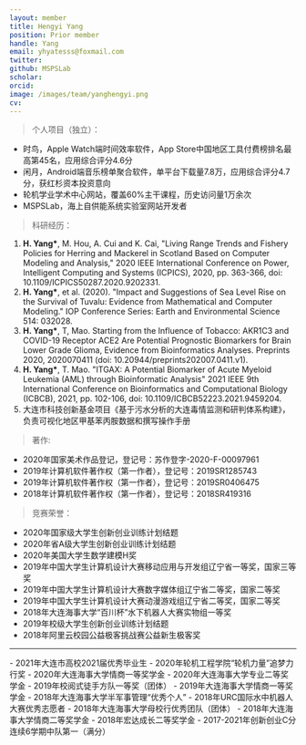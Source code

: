 ```yaml
---
layout: member
title: Hengyi Yang
position: Prior member
handle: Yang
email: yhyatesss@foxmail.com
twitter: 
github: MSPSLab
scholar:
orcid: 
image: /images/team/yanghengyi.png
cv: 
---
```


> 个人项目（独立）：

- 时鸟，Apple Watch端时间效率软件，App Store中国地区工具付费榜排名最高第45名，应用综合评分4.6分
- 闲月，Android端音乐榜单聚合软件，单平台下载量7.8万，应用综合评分4.7分，获红杉资本投资意向
- 轮机学业学术中心网站，覆盖60%主干课程，历史访问量1万余次
- MSPSLab，海上自供能系统实验室网站开发者

> 科研经历：

1. **H. Yang\***, M. Hou, A. Cui and K. Cai, "Living Range Trends and Fishery Policies for Herring and Mackerel in Scotland Based on Computer Modeling and Analysis," 2020 IEEE International Conference on Power, Intelligent Computing and Systems (ICPICS), 2020, pp. 363-366, doi: 10.1109/ICPICS50287.2020.9202331.
2. **H. Yang\***, et al. (2020). "Impact and Suggestions of Sea Level Rise on the Survival of Tuvalu: Evidence from Mathematical and Computer Modeling." IOP Conference Series: Earth and Environmental Science 514: 032028.
3. **H. Yang\***, T, Mao. Starting from the Influence of Tobacco: AKR1C3 and COVID-19 Receptor ACE2 Are Potential Prognostic Biomarkers for Brain Lower Grade Glioma, Evidence from Bioinformatics Analyses. Preprints 2020, 2020070411 (doi: 10.20944/preprints202007.0411.v1).
4. **H. Yang\***, T. Mao. "ITGAX: A Potential Biomarker of Acute Myeloid Leukemia (AML) through Bioinformatic Analysis" 2021 IEEE 9th International Conference on Bioinformatics and Computational Biology (ICBCB), 2021, pp. 102-106, doi: 10.1109/ICBCB52223.2021.9459204.
5. 大连市科技创新基金项目《基于污水分析的大连毒情监测和研判体系构建》，负责可视化地区甲基苯丙胺数据和撰写操作手册

> 著作:

- 2020年国家美术作品登记，登记号：苏作登字-2020-F-00097961
- 2019年计算机软件著作权（第一作者），登记号：2019SR1285743
- 2019年计算机软件著作权（第一作者），登记号：2019SR0406475
- 2018年计算机软件著作权（第一作者），登记号：2018SR419316

> 竞赛荣誉：

- 2020年国家级大学生创新创业训练计划结题
- 2020年省A级大学生创新创业训练计划结题
- 2020年美国大学生数学建模H奖
- 2019年中国大学生计算机设计大赛移动应用与开发组辽宁省一等奖，国家三等奖
- 2019年中国大学生计算机设计大赛数字媒体组辽宁省二等奖，国家二等奖
- 2019年中国大学生计算机设计大赛动漫游戏组辽宁省二等奖，国家二等奖
- 2018年大连海事大学“百川杯”水下机器人大赛实物组一等奖
- 2019年校级大学生创新创业训练计划结题
- 2018年阿里云校园公益极客挑战赛公益新生极客奖
<hr>
- 2021年大连市高校2021届优秀毕业生
- 2020年轮机工程学院“轮机力量”追梦力行奖
- 2020年大连海事大学情商一等奖学金
- 2020年大连海事大学专业二等奖学金
- 2019年校阅式徒手方队一等奖（团体）
- 2019年大连海事大学情商一等奖学金
- 2018年大连海事大学半军事管理“优秀个人”
- 2018年URC国际水中机器人大赛优秀志愿者
- 2018年大连海事大学母校行优秀团队（团体）
- 2018年大连海事大学情商二等奖学金
- 2018年宏达成长二等奖学金
- 2017-2021年创新创业C分连续6学期中队第一（满分）

